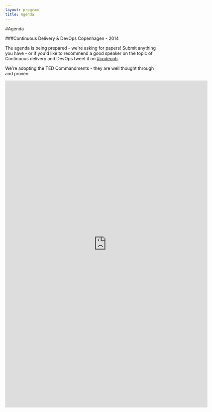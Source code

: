 ```yaml
---
layout: program
title: Agenda
---
```

#Agenda

###Continuous Delivery & DevOps Copenhagen - 2014

The agenda is being prepared - we're asking for papers! Submit anything you have - or if you'd like to recommend a good speaker on the topic of Continuous delivery and DevOps tweet it on [#codecph](/cph14/social/tweets.html).

We're adopting the TED Commandments - they are well thought through and proven.

<iframe src="https://docs.google.com/forms/d/1D-T18J2RURnSndSkayw_0WP3iF3cpAg19BrmxRWRmDc/viewform?embedded=true" width="650" height="1050" frameborder="0" marginheight="0" marginwidth="0">Loading...</iframe>
